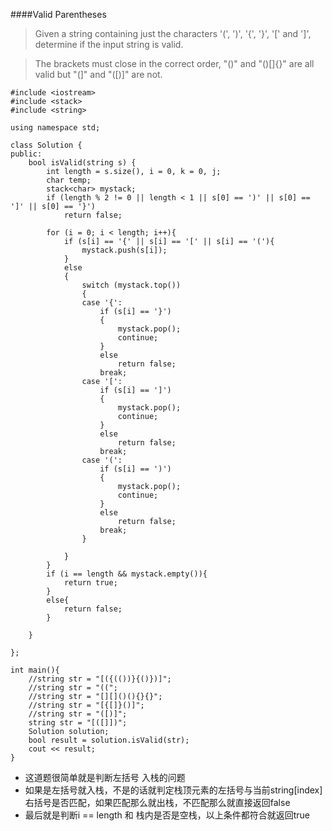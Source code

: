 ####Valid Parentheses

> Given a string containing just the characters '(', ')', '{', '}', '[' and ']', determine if the input string is valid.

> The brackets must close in the correct order, "()" and "()[]{}" are all valid but "(]" and "([)]" are not.

```
#include <iostream>
#include <stack>
#include <string>

using namespace std;

class Solution {
public:
    bool isValid(string s) {
        int length = s.size(), i = 0, k = 0, j;
        char temp;
        stack<char> mystack;
        if (length % 2 != 0 || length < 1 || s[0] == ')' || s[0] == ']' || s[0] == '}')
            return false;

        for (i = 0; i < length; i++){
            if (s[i] == '{' || s[i] == '[' || s[i] == '('){
                mystack.push(s[i]);
            }
            else
            {
                switch (mystack.top())
                {
                case '{':
                    if (s[i] == '}')
                    {
                        mystack.pop();
                        continue;
                    }
                    else
                        return false;
                    break;
                case '[':
                    if (s[i] == ']')
                    {
                        mystack.pop();
                        continue;
                    }
                    else
                        return false;
                    break;
                case '(':
                    if (s[i] == ')')
                    {
                        mystack.pop();
                        continue;
                    }
                    else
                        return false;
                    break;
                }
            
            }
        }
        if (i == length && mystack.empty()){
            return true;
        }
        else{
            return false;
        }

    }

};

int main(){
    //string str = "[({(())}{()})]";
    //string str = "((";
    //string str = "[][]()(){}{}";
    //string str = "[{[]}()]";
    //string str = "([)]";
    string str = "[([]])";
    Solution solution;
    bool result = solution.isValid(str);
    cout << result;
}
```


* 这道题很简单就是判断左括号 入栈的问题
* 如果是左括号就入栈，不是的话就判定栈顶元素的左括号与当前string[index] 右括号是否匹配，如果匹配那么就出栈，不匹配那么就直接返回false
* 最后就是判断i == length 和 栈内是否是空栈，以上条件都符合就返回true
